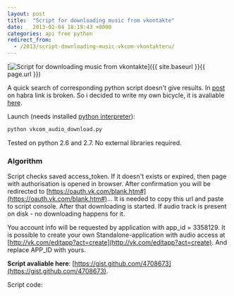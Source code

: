 ```yaml
---
layout: post
title:  "Script for downloading music from vkontakte"
date:   2013-02-04 18:19:43 +0000
categories: api free python
redirect_from:
  - /2013/script-downloading-music-vkcom-vkontakteru/
---
```


[![Script for downloading music from vkontakte](/assets/posts/2013-02-04-script-downloading-music-vkcom-vkontakteru/vk_audio.jpeg "Script for downloading music from vkontakte")]({{ site.baseurl }}{{ page.url }})

A quick search of corresponding python script doesn't give results. In [post](http://habrahabr.ru/post/143860/) on habra link is broken. So i decided to write my own bicycle, it is avaliable [here](https://gist.github.com/4708673).

Launch (needs installed [python interpreter](http://www.python.org/download/releases/2.7.4/)):

```bash
python vkcom_audio_download.py
```

Tested on python 2.6 and 2.7. No external libraries required.

<!--more-->

### Algorithm

Script checks saved access_token. If it doesn't exists or expired, then page with authorisation is opened in browser. After confirmation you will be redirected to [https://oauth.vk.com/blank.htm#](https://oauth.vk.com/blank.htm#)... It is needed to copy this url and paste to script console. After that downloading is started. If audio track is present on disk - no downloading happens for it.

You account info will be requested by application with app_id = 3358129. It is possible to create your own Standalone-application with audio access at [http://vk.com/editapp?act=create](http://vk.com/editapp?act=create). And replace APP_ID with yours.

**Script avaliable here**: [https://gist.github.com/4708673](https://gist.github.com/4708673).

Script code:

<script src="https://gist.github.com/st4lk/4708673.js"></script>
